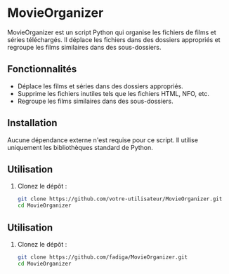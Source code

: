 # MovieOrganizer

MovieOrganizer est un script Python qui organise les fichiers de films et séries téléchargés. Il déplace les fichiers dans des dossiers appropriés et regroupe les films similaires dans des sous-dossiers.

## Fonctionnalités

- Déplace les films et séries dans des dossiers appropriés.
- Supprime les fichiers inutiles tels que les fichiers HTML, NFO, etc.
- Regroupe les films similaires dans des sous-dossiers.

## Installation

Aucune dépendance externe n'est requise pour ce script. Il utilise uniquement les bibliothèques standard de Python.

## Utilisation

1. Clonez le dépôt :
   ```bash
   git clone https://github.com/votre-utilisateur/MovieOrganizer.git
   cd MovieOrganizer
   
## Utilisation

1. Clonez le dépôt :
   ```bash
   git clone https://github.com/fadiga/MovieOrganizer.git
   cd MovieOrganizer
